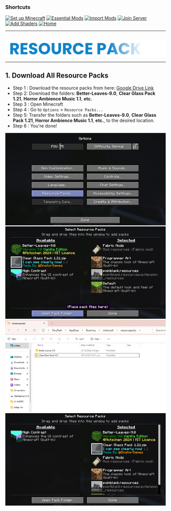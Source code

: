 ### Shortcuts

[![Set up Minecraft](https://img.shields.io/badge/Set%20up%20Minecraft-blue?style=for-the-badge&logoColor=gray)](install-minecraft.md)
[![Essential Mods](https://img.shields.io/badge/Essential%20Mods-blue?style=for-the-badge&logoColor=gray)](https://drive.google.com/drive/u/0/folders/1expguYgTjUxkGpnMVZYCzMNWrF-VKAHP)
[![Import Mods](https://img.shields.io/badge/Import%20Mods-blue?style=for-the-badge&logoColor=gray)](import-mods.md)
[![Join Server](https://img.shields.io/badge/Join%20Server-blue?style=for-the-badge&logoColor=gray)](join-to-server.md)
[![Add Shaders](https://img.shields.io/badge/Add%20Shaders-blue?style=for-the-badge&logoColor=gray)](use-shaders.md)
[![Home](https://img.shields.io/badge/Home-white?style=for-the-badge&logoColor=gray)](../../README.md)

---

##

<div align="center"> <img src="../../assets/texts/resourcepack.png"> </div>

---

## 1. Download All Resource Packs

- Step 1 : Download the resource packs from here: [Google Drive Link](https://drive.google.com/drive/u/0/folders/1fCE552raGQK7nNoW5SKWI0pFotz8BluG)
- Step 2: Download the folders: __Better-Leaves-9.0__, __Clear Glass Pack 1.21__, __Horror Ambience Music 1.1__, __etc.__
- Step 3 : Open Minecraft
- Step 4 : Go to `Options` > `Resource Packs...`
- Step 5: Transfer the folders such as __Better-Leaves-9.0__, __Clear Glass Pack 1.21__, __Horror Ambience Music 1.1__, __etc.__, to the desired location.
- Step 6 : You're done!

<div align="center"> <img src="../../assets/images/resourcepack/Screenshot (678).jpg"> </div>
<div align="center"> <img src="../../assets/images/resourcepack/Screenshot (681).jpg"> </div>
<div align="center"> <img src="../../assets/images/resourcepack/Screenshot (682).jpg"> </div>
<div align="center"> <img src="../../assets/images/resourcepack/Screenshot (680).jpg"> </div>

  ##

